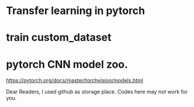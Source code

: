 # Transfer learning in pytorch 
# train custom_dataset 
# pytorch CNN model zoo.
https://pytorch.org/docs/master/torchvision/models.html

Dear Readers,
I used github as storage place. 
Codes here may not work for you. 
